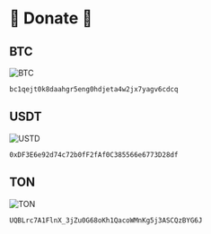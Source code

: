 # 💸 Donate 💸

## BTC

<!-- ![BTC](https://raw.githubusercontent.com/Hattiffnat/donate_details/main/btc_200x200.png) -->

![BTC](https://raw.githubusercontent.com/Hattiffnat/donate_details/main/btc_200x200.png)

`bc1qejt0k8daahgr5eng0hdjeta4w2jx7yagv6cdcq`

## USDT

![USTD](https://raw.githubusercontent.com/Hattiffnat/donate_details/main/usdt_200x200.png)

`0xDF3E6e92d74c72b0fF2fAf0C385566e6773D28df`

## TON

![TON](https://raw.githubusercontent.com/Hattiffnat/donate_details/main/ton_200x200.png)

`UQBLrc7A1FlnX_3jZu0G68oKh1QacoWMnKg5j3ASCQzBYG6J`
